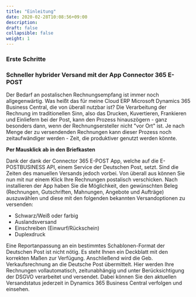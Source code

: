 ```yaml
---
title: "Einleitung"
date: 2020-02-28T10:08:56+09:00
description: 
draft: false
collapsible: false
weight: 1
---
```

### Erste Schritte

### Schneller hybrider Versand mit der App Connector 365 E-POST

Der Bedarf an postalischen Rechnungsempfang ist immer noch allgegenwärtig. Was heißt das für meine Cloud ERP Microsoft Dynamics 365 Business Central, die von überall nutzbar ist? Die Verarbeitung der Rechnung im traditionellen Sinn, also das Drucken, Kuvertieren, Frankieren und Einliefern bei der Post, kann den Prozess hinauszögern - ganz besonders dann, wenn der Rechnungsersteller nicht "vor Ort" ist. Je nach Menge der zu versendenden Rechnungen kann dieser Prozess noch zeitaufwändiger werden - Zeit, die produktiver genutzt werden könnte.

**Per Mausklick ab in den Briefkasten**

Dank der dank der Connector 365 E-POST App, welche auf die E-POSTBUSINESS API, einem Service der Deutschen Post, setzt. Sind die Zeiten des manuellen Versands jedoch vorbei. Von überall aus können Sie nun mit nur einem Klick Ihre Rechnungen postalisch verschicken. Nach installieren der App haben Sie die Möglichkeit, den gewünschten Beleg (Rechnungen, Gutschriften, Mahnungen, Angebote und Aufträge) auszuwählen und diese mit den folgenden bekannten Versandoptionen zu versenden:

- Schwarz/Weiß oder farbig
- Auslandsversand
- Einschreiben (Einwurf/Rückschein)
- Duplexdruck

Eine Reportanpassung an ein bestimmtes Schablonen-Format der Deutschen Post ist nicht nötig. Es steht Ihnen ein Deckblatt mit den korrekten Maßen zur Verfügung. Anschließend wird die Geb. Verkaufsrechnung an die Deutsche Post übermittelt. Hier werden Ihre Rechnungen vollautomatisch, zeitunabhängig und unter Berücksichtigung der DSGVO verarbeitet und versendet. Dabei können Sie den aktuellen Versandstatus jederzeit in Dynamics 365 Business Central verfolgen und einsehen.